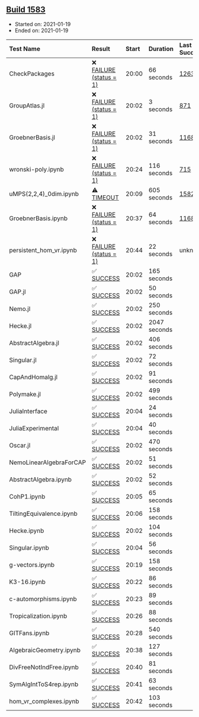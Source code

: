 ## [Build 1583](https://oscarci.mathematik.uni-kl.de/job/oscar-stable/1583/)

* Started on: 2021-01-19
* Ended on: 2021-01-19

| Test Name    | Result | Start | Duration | Last Success | First Failure |
|:-------------|:-------|:------|:---------|:-------------|:--------------|
| CheckPackages | ❌ [FAILURE (status = 1)](https://oscarci.mathematik.uni-kl.de/job/oscar-stable/1583/artifact/logs/build-1583/CheckPackages.log) | 20:00 | 66 seconds | [1263](https://oscarci.mathematik.uni-kl.de/job/oscar-stable/1263/) | [1264](https://oscarci.mathematik.uni-kl.de/job/oscar-stable/1264/) |
| GroupAtlas.jl | ❌ [FAILURE (status = 1)](https://oscarci.mathematik.uni-kl.de/job/oscar-stable/1583/artifact/logs/build-1583/GroupAtlas.jl.log) | 20:02 | 3 seconds | [871](https://oscarci.mathematik.uni-kl.de/job/oscar-stable/871/) | [872](https://oscarci.mathematik.uni-kl.de/job/oscar-stable/872/) |
| GroebnerBasis.jl | ❌ [FAILURE (status = 1)](https://oscarci.mathematik.uni-kl.de/job/oscar-stable/1583/artifact/logs/build-1583/GroebnerBasis.jl.log) | 20:02 | 31 seconds | [1168](https://oscarci.mathematik.uni-kl.de/job/oscar-stable/1168/) | [1169](https://oscarci.mathematik.uni-kl.de/job/oscar-stable/1169/) |
| wronski-poly.ipynb | ❌ [FAILURE (status = 1)](https://oscarci.mathematik.uni-kl.de/job/oscar-stable/1583/artifact/logs/build-1583/wronski-poly.ipynb.log) | 20:24 | 116 seconds | [715](https://oscarci.mathematik.uni-kl.de/job/oscar-stable/715/) | [716](https://oscarci.mathematik.uni-kl.de/job/oscar-stable/716/) |
| uMPS(2,2,4)_0dim.ipynb | ⚠ [TIMEOUT](https://oscarci.mathematik.uni-kl.de/job/oscar-stable/1583/artifact/logs/build-1583/uMPS-2-2-4-_0dim.ipynb.log) | 20:09 | 605 seconds | [1582](https://oscarci.mathematik.uni-kl.de/job/oscar-stable/1582/) | [1583](https://oscarci.mathematik.uni-kl.de/job/oscar-stable/1583/) |
| GroebnerBasis.ipynb | ❌ [FAILURE (status = 1)](https://oscarci.mathematik.uni-kl.de/job/oscar-stable/1583/artifact/logs/build-1583/GroebnerBasis.ipynb.log) | 20:37 | 64 seconds | [1168](https://oscarci.mathematik.uni-kl.de/job/oscar-stable/1168/) | [1169](https://oscarci.mathematik.uni-kl.de/job/oscar-stable/1169/) |
| persistent_hom_vr.ipynb | ❌ [FAILURE (status = 1)](https://oscarci.mathematik.uni-kl.de/job/oscar-stable/1583/artifact/logs/build-1583/persistent_hom_vr.ipynb.log) | 20:44 | 22 seconds | unknown | unknown |
| GAP | ✅ [SUCCESS](https://oscarci.mathematik.uni-kl.de/job/oscar-stable/1583/artifact/logs/build-1583/GAP.log) | 20:02 | 165 seconds |  |  |
| GAP.jl | ✅ [SUCCESS](https://oscarci.mathematik.uni-kl.de/job/oscar-stable/1583/artifact/logs/build-1583/GAP.jl.log) | 20:02 | 50 seconds |  |  |
| Nemo.jl | ✅ [SUCCESS](https://oscarci.mathematik.uni-kl.de/job/oscar-stable/1583/artifact/logs/build-1583/Nemo.jl.log) | 20:02 | 250 seconds |  |  |
| Hecke.jl | ✅ [SUCCESS](https://oscarci.mathematik.uni-kl.de/job/oscar-stable/1583/artifact/logs/build-1583/Hecke.jl.log) | 20:02 | 2047 seconds |  |  |
| AbstractAlgebra.jl | ✅ [SUCCESS](https://oscarci.mathematik.uni-kl.de/job/oscar-stable/1583/artifact/logs/build-1583/AbstractAlgebra.jl.log) | 20:02 | 406 seconds |  |  |
| Singular.jl | ✅ [SUCCESS](https://oscarci.mathematik.uni-kl.de/job/oscar-stable/1583/artifact/logs/build-1583/Singular.jl.log) | 20:02 | 72 seconds |  |  |
| CapAndHomalg.jl | ✅ [SUCCESS](https://oscarci.mathematik.uni-kl.de/job/oscar-stable/1583/artifact/logs/build-1583/CapAndHomalg.jl.log) | 20:02 | 91 seconds |  |  |
| Polymake.jl | ✅ [SUCCESS](https://oscarci.mathematik.uni-kl.de/job/oscar-stable/1583/artifact/logs/build-1583/Polymake.jl.log) | 20:02 | 499 seconds |  |  |
| JuliaInterface | ✅ [SUCCESS](https://oscarci.mathematik.uni-kl.de/job/oscar-stable/1583/artifact/logs/build-1583/JuliaInterface.log) | 20:04 | 24 seconds |  |  |
| JuliaExperimental | ✅ [SUCCESS](https://oscarci.mathematik.uni-kl.de/job/oscar-stable/1583/artifact/logs/build-1583/JuliaExperimental.log) | 20:04 | 40 seconds |  |  |
| Oscar.jl | ✅ [SUCCESS](https://oscarci.mathematik.uni-kl.de/job/oscar-stable/1583/artifact/logs/build-1583/Oscar.jl.log) | 20:02 | 470 seconds |  |  |
| NemoLinearAlgebraForCAP | ✅ [SUCCESS](https://oscarci.mathematik.uni-kl.de/job/oscar-stable/1583/artifact/logs/build-1583/NemoLinearAlgebraForCAP.log) | 20:02 | 51 seconds |  |  |
| AbstractAlgebra.ipynb | ✅ [SUCCESS](https://oscarci.mathematik.uni-kl.de/job/oscar-stable/1583/artifact/logs/build-1583/AbstractAlgebra.ipynb.log) | 20:02 | 52 seconds |  |  |
| CohP1.ipynb | ✅ [SUCCESS](https://oscarci.mathematik.uni-kl.de/job/oscar-stable/1583/artifact/logs/build-1583/CohP1.ipynb.log) | 20:05 | 65 seconds |  |  |
| TiltingEquivalence.ipynb | ✅ [SUCCESS](https://oscarci.mathematik.uni-kl.de/job/oscar-stable/1583/artifact/logs/build-1583/TiltingEquivalence.ipynb.log) | 20:06 | 158 seconds |  |  |
| Hecke.ipynb | ✅ [SUCCESS](https://oscarci.mathematik.uni-kl.de/job/oscar-stable/1583/artifact/logs/build-1583/Hecke.ipynb.log) | 20:02 | 104 seconds |  |  |
| Singular.ipynb | ✅ [SUCCESS](https://oscarci.mathematik.uni-kl.de/job/oscar-stable/1583/artifact/logs/build-1583/Singular.ipynb.log) | 20:04 | 56 seconds |  |  |
| g-vectors.ipynb | ✅ [SUCCESS](https://oscarci.mathematik.uni-kl.de/job/oscar-stable/1583/artifact/logs/build-1583/g-vectors.ipynb.log) | 20:19 | 158 seconds |  |  |
| K3-16.ipynb | ✅ [SUCCESS](https://oscarci.mathematik.uni-kl.de/job/oscar-stable/1583/artifact/logs/build-1583/K3-16.ipynb.log) | 20:22 | 86 seconds |  |  |
| c-automorphisms.ipynb | ✅ [SUCCESS](https://oscarci.mathematik.uni-kl.de/job/oscar-stable/1583/artifact/logs/build-1583/c-automorphisms.ipynb.log) | 20:23 | 89 seconds |  |  |
| Tropicalization.ipynb | ✅ [SUCCESS](https://oscarci.mathematik.uni-kl.de/job/oscar-stable/1583/artifact/logs/build-1583/Tropicalization.ipynb.log) | 20:26 | 88 seconds |  |  |
| GITFans.ipynb | ✅ [SUCCESS](https://oscarci.mathematik.uni-kl.de/job/oscar-stable/1583/artifact/logs/build-1583/GITFans.ipynb.log) | 20:28 | 540 seconds |  |  |
| AlgebraicGeometry.ipynb | ✅ [SUCCESS](https://oscarci.mathematik.uni-kl.de/job/oscar-stable/1583/artifact/logs/build-1583/AlgebraicGeometry.ipynb.log) | 20:38 | 127 seconds |  |  |
| DivFreeNotIndFree.ipynb | ✅ [SUCCESS](https://oscarci.mathematik.uni-kl.de/job/oscar-stable/1583/artifact/logs/build-1583/DivFreeNotIndFree.ipynb.log) | 20:40 | 81 seconds |  |  |
| SymAlgIntToS4rep.ipynb | ✅ [SUCCESS](https://oscarci.mathematik.uni-kl.de/job/oscar-stable/1583/artifact/logs/build-1583/SymAlgIntToS4rep.ipynb.log) | 20:41 | 63 seconds |  |  |
| hom_vr_complexes.ipynb | ✅ [SUCCESS](https://oscarci.mathematik.uni-kl.de/job/oscar-stable/1583/artifact/logs/build-1583/hom_vr_complexes.ipynb.log) | 20:42 | 103 seconds |  |  |
